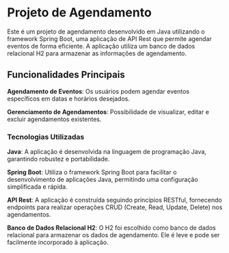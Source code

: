 # **Projeto de Agendamento**

Este é um projeto de agendamento desenvolvido em Java utilizando o framework Spring Boot, uma aplicação de API Rest que permite agendar eventos de forma eficiente. A aplicação utiliza um banco de dados relacional H2 para armazenar as informações de agendamento.

## **Funcionalidades Principais**

**Agendamento de Eventos**: Os usuários podem agendar eventos específicos em datas e horários desejados.

**Gerenciamento de Agendamentos**: Possibilidade de visualizar, editar e excluir agendamentos existentes.

### **Tecnologias Utilizadas**

**Java**: A aplicação é desenvolvida na linguagem de programação Java, garantindo robustez e portabilidade.

**Spring Boot**: Utiliza o framework Spring Boot para facilitar o desenvolvimento de aplicações Java, permitindo uma configuração simplificada e rápida.

**API Rest**: A aplicação é construída seguindo princípios RESTful, fornecendo endpoints para realizar operações CRUD (Create, Read, Update, Delete) nos agendamentos.

**Banco de Dados Relacional H2**: O H2 foi escolhido como banco de dados relacional para armazenar os dados de agendamento. Ele é leve e pode ser facilmente incorporado à aplicação.
